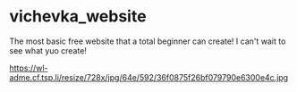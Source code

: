 # vichevka_website
The most basic free website that a total beginner can create!
I can't wait to see what yuo create!

https://wl-adme.cf.tsp.li/resize/728x/jpg/64e/592/36f0875f26bf079790e6300e4c.jpg
